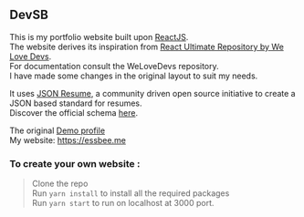 ## DevSB
This is my portfolio website built upon [ReactJS](https://reactjs.org/).\
The website derives its inspiration from 
[React Ultimate Repository by We Love Devs](https://github.com/welovedevs/react-ultimate-resume).\
For documentation consult the WeLoveDevs repository.\
I have made some changes in the original layout to suit my needs. 

It uses [JSON Resume](https://github.com/jsonresume), a community driven open source initiative to create a 
JSON based standard for resumes.\
Discover the official schema [here](https://jsonresume.org/schema/).  

The original [Demo profile ](https://vincent-cotro.welovedevs.com/)\
My website: https://essbee.me

### To create your own website :
> Clone the repo\
> Run `yarn install` to install all the required packages\
> Run `yarn start` to run on localhost at 3000 port.
